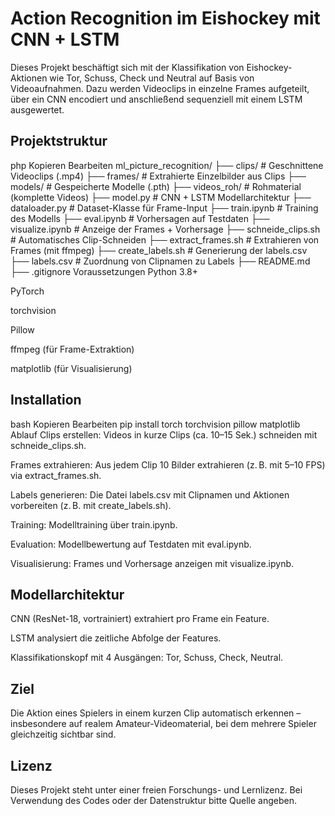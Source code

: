 # Action Recognition im Eishockey mit CNN + LSTM
Dieses Projekt beschäftigt sich mit der Klassifikation von Eishockey-Aktionen wie Tor, Schuss, Check und Neutral auf Basis von Videoaufnahmen.
Dazu werden Videoclips in einzelne Frames aufgeteilt, über ein CNN encodiert und anschließend sequenziell mit einem LSTM ausgewertet.

## Projektstruktur
php
Kopieren
Bearbeiten
ml_picture_recognition/
├── clips/                # Geschnittene Videoclips (.mp4)
├── frames/               # Extrahierte Einzelbilder aus Clips
├── models/               # Gespeicherte Modelle (.pth)
├── videos_roh/           # Rohmaterial (komplette Videos)
├── model.py              # CNN + LSTM Modellarchitektur
├── dataloader.py         # Dataset-Klasse für Frame-Input
├── train.ipynb           # Training des Modells
├── eval.ipynb            # Vorhersagen auf Testdaten
├── visualize.ipynb       # Anzeige der Frames + Vorhersage
├── schneide_clips.sh     # Automatisches Clip-Schneiden
├── extract_frames.sh     # Extrahieren von Frames (mit ffmpeg)
├── create_labels.sh      # Generierung der labels.csv
├── labels.csv            # Zuordnung von Clipnamen zu Labels
├── README.md
├── .gitignore
Voraussetzungen
Python 3.8+

PyTorch

torchvision

Pillow

ffmpeg (für Frame-Extraktion)

matplotlib (für Visualisierung)

## Installation
bash
Kopieren
Bearbeiten
pip install torch torchvision pillow matplotlib
Ablauf
Clips erstellen:
Videos in kurze Clips (ca. 10–15 Sek.) schneiden mit schneide_clips.sh.

Frames extrahieren:
Aus jedem Clip 10 Bilder extrahieren (z. B. mit 5–10 FPS) via extract_frames.sh.

Labels generieren:
Die Datei labels.csv mit Clipnamen und Aktionen vorbereiten (z. B. mit create_labels.sh).

Training:
Modelltraining über train.ipynb.

Evaluation:
Modellbewertung auf Testdaten mit eval.ipynb.

Visualisierung:
Frames und Vorhersage anzeigen mit visualize.ipynb.

## Modellarchitektur
CNN (ResNet-18, vortrainiert) extrahiert pro Frame ein Feature.

LSTM analysiert die zeitliche Abfolge der Features.

Klassifikationskopf mit 4 Ausgängen: Tor, Schuss, Check, Neutral.

## Ziel
Die Aktion eines Spielers in einem kurzen Clip automatisch erkennen – insbesondere auf realem Amateur-Videomaterial, bei dem mehrere Spieler gleichzeitig sichtbar sind.

## Lizenz
Dieses Projekt steht unter einer freien Forschungs- und Lernlizenz. Bei Verwendung des Codes oder der Datenstruktur bitte Quelle angeben.

